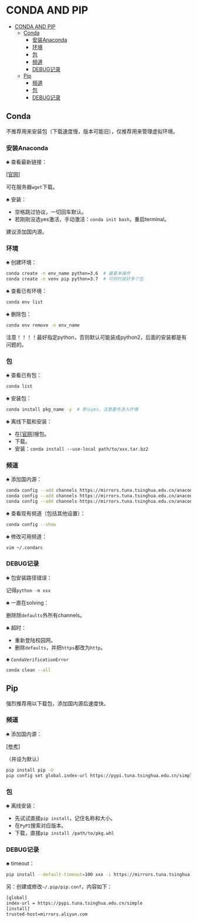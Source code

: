 # CONDA AND PIP

- [CONDA AND PIP](#conda-and-pip)
  - [Conda](#conda)
    - [安装Anaconda](#安装anaconda)
    - [环境](#环境)
    - [包](#包)
    - [频道](#频道)
    - [DEBUG记录](#debug记录)
  - [Pip](#pip)
    - [频道](#频道-1)
    - [包](#包-1)
    - [DEBUG记录](#debug记录-1)

## Conda

不推荐用来安装包（下载速度慢，版本可能旧），仅推荐用来管理虚拟环境。

### 安装Anaconda

$\clubsuit$ 查看最新链接：

[[官网]](https://repo.anaconda.com/archive/)

可在服务器`wget`下载。

$\clubsuit$ 安装：

- 空格跳过协议，一切回车默认。
- 若刚刚没选yes激活，手动激活：`conda init bash`，重启terminal。

建议添加国内源。

### 环境

$\clubsuit$ 创建环境：

```bash
conda create -n env_name python=3.6  # 最基本操作
conda create -n venv pip python=3.7  # 可同时装好多个包
```

$\clubsuit$ 查看已有环境：

```bash
conda env list
```

$\clubsuit$ 删除包：

```bash
conda env remove -n env_name
```

注意！！！！最好指定python，否则默认可能装成python2，后面的安装都是有问题的。

### 包

$\clubsuit$ 查看已有包：

```bash
conda list
```

$\clubsuit$ 安装包：

```bash
conda install pkg_name -y  # 默认yes。注意要先进入环境
```

$\clubsuit$ 离线下载和安装：

- 在[[官网]](https://anaconda.org/anaconda/repo)搜包。
- 下载。
- 安装：`conda install --use-local path/to/xxx.tar.bz2`

### 频道

$\clubsuit$ 添加国内源：

```bash
conda config --add channels https://mirrors.tuna.tsinghua.edu.cn/anaconda/pkgs/free/
conda config --add channels https://mirrors.tuna.tsinghua.edu.cn/anaconda/cloud/conda-forge
conda config --add channels https://mirrors.tuna.tsinghua.edu.cn/anaconda/cloud/msys2/
```

$\clubsuit$ 查看现有频道（包括其他设置）：

```bash
conda config --show
```

$\clubsuit$ 修改可用频道：

```bash
vim ~/.condarc
```

### DEBUG记录

$\clubsuit$ 包安装路径错误：

记得`python -m xxx`

$\clubsuit$ 一直在solving：

删除除`defaults`外所有channels。

$\clubsuit$ 超时：

- 重新登陆校园网。
- 删除`defaults`，并把`https`都改为`http`。

$\clubsuit$ `CondaVerificationError`

```bash
conda clean --all
```

## Pip

强烈推荐用以下载包，添加国内源后速度快。

### 频道

$\clubsuit$ 添加国内源：

[[参考]](https://mirrors.tuna.tsinghua.edu.cn/help/pypi/)

（并设为默认）

```bash
pip install pip -U
pip config set global.index-url https://pypi.tuna.tsinghua.edu.cn/simple
```

### 包

$\clubsuit$ 离线安装：

- 先试试直接`pip install`，记住名称和大小。
- 在`PyPI`搜索对应版本。
- 下载，直接`pip install /path/to/pkg.whl`

### DEBUG记录

$\clubsuit$ timeout：

```bash
pip install --default-timeout=100 xxx -i https://mirrors.tuna.tsinghua.edu.cn/pypi/web/simple/
```

另：创建或修改`~/.pip/pip.conf`，内容如下：

```txt
[global]
index-url = https://pypi.tuna.tsinghua.edu.cn/simple
[install]
trusted-host=mirrors.aliyun.com
```
